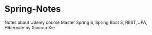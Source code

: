 # Spring-Notes
Notes about Udemy course Master Spring 6, Spring Boot 3, REST, JPA, Hibernate by Xiaoran Xie
